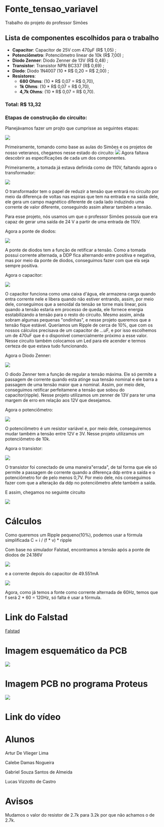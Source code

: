 # Fonte_tensao_variavel

Trabalho do projeto do professor Simões

## Lista de componentes escolhidos para o trabalho
* **Capacitor**: Capacitor de 25V com 470μF (R$ 1,05) ;
* **Potenciômetro**: Potenciômetro linear de 10k (R$ 7,00) ;
* **Diodo Zenner**: Diodo Zenner de 13V (R$ 0,48) ;
* **Transistor**: Transistor NPN BC337 (R$ 0,69) ;
* **Diodo**: Diodo 1N4007 (10 * R$ 0,20 = R$ 2,00) ;
* **Resistores**:
    * **680 Ohms**: (10 * R$ 0,07 = R$ 0,70),
    * **1k Ohms**: (10 * R$ 0,07 = R$ 0,70),
    * **4,7k Ohms**: (10 * R$ 0,07 = R$ 0,70).

### **Total**: R$ 13,32

### Etapas de construção do circuito:

Planejávamos fazer um projto que cumprisse as seguintes etapas:

<img src="./imagens_simulação/planejamento.png">

Primeiramente, tomando como base as aulas do Simões e os projetos de nosso veteranos, chegamos nesse estado do circuito:
<img src="./imagens_simulação/image.png">
Agora faltava descobrir as especificações de cada um dos componentes.

Primeiramente, a tomada já estava definida como de 110V, faltando agora o transformador:

<img src="./imagens_simulação/transformador.png">

O transformador tem o papel de reduzir a tensão que entrará no circuito por meio da diferença de voltas nas espiras que tem na entrada e na saída dele, ele gera um campo magnético diferente de cada lado induzindo uma corrente de valor diferente, conseguindo assim alterar também a tensão.

Para esse projeto, nós usamos um que o professor Simões possuía que era capaz de gerar uma saída de 24 V a partir de uma entrada de 110V.

Agora a ponte de diodos:

<img src="./imagens_simulação/ponte_diodo.png">

A ponte de diodos tem a função de retificar a tensão. Como a tomada possui corrente alternada, a DDP fica alternando entre positiva e negativa, mas por meio da ponte de diodos, conseguimos fazer com que ela seja sempre positiva.

Agora o capacitor:

<img src="./imagens_simulação/capacitor.png">

O capacitor funciona como uma caixa d'água, ele armazena carga quando entra corrente nele e libera quando não estiver entrando, assim, por meio dele, conseguimos que a senoidal da tensão se torne mais linear, pois quando a tensão estaria em processo de queda, ele fornece energia esstabilizando a tensão para o resto do circuito. Mesmo assim, ainda sobram algumas pequenas "ondinhas", e nesse projeto queremos que a tensão fique estável. Queríamos um Ripple de cerca de 10%, que com os nossos cálculos precisava de um capacitor de ...uF, e por isso escolhemos um de 470uF que é o disponível comercialmente próximo a esse valor. Nesse circuito também colocamos um Led para ele acender e termos certeza de que estava tudo funcionando.

Agora o Diodo Zenner:

<img src="./imagens_simulação/zenner.png">

O diodo Zenner tem a função de regular a tensão máxima. Ele só permite a passagem de corrente quando esta atinge sua tensão nominal e ele barra a passagem de uma tensão maior que a nominal. Assim, por meio dele, conseguimos retificar perfeitamene a tensão que sobou do capacitor(ripple). Nesse projeto utilizamos um zenner de 13V para ter uma margem de erro em relação aos 12V que desejamos.

Agora o potenciômetro:

<img src="./imagens_simulação/potenciometro.png">

O potenciômetro é um resistor variável e, por meio dele, conseguiremos mudar também a tensão entre 12V e 3V. Nesse projeto utilizamos um potenciômetro de 10k.

Agora o transistor:

<img src="./imagens_simulação/transistor.png">

O transistor foi conectado de uma maneira"errada", de tal forma que ele só permite a passagem de corrente quando a diferença ddp entre a saída e o potenciômetro for de pelo menos 0,7V. Por meio dele, nós conseguimos fazer com que a alteração da ddp no potenciômetro afete também a saída.

E assim, chegamos no seguinte circuito

<img src="./imagens_simulação/final.png">

# Cálculos

Como queremos um Ripple pequeno(10%), podemos usar a fórmula simplificada C = i / (f * v) * ripple

Com base no simulador Falstad, encontramos a tensão após a ponte de diodos de 24.186V 

<img src="./imagens_simulação/ddp.png">

e a corrente depois do capacitor de 49.551mA

<img src="./imagens_simulação/corrente.png">

Agora, como já temos a fonte como corrente alternada de 60Hz, temos que f será 2 * 60 = 120Hz, só falta é usar a fórmula.

# Link do Falstad

[Falstad](https://tinyurl.com/2ydd5g95)

# Imagem esquemático da PCB

<img src="./imagens_simulação/eagle.jfif">

# Imagem PCB no programa Proteus

<img src="./imagens_simulação/proteus.jfif">

# Link do vídeo

# Alunos

Artur De Vlieger Lima

Calebe Damas Nogueira

Gabriel Souza Santos de Almeida

Lucas Vizzotto de Castro

# Avisos
Mudamos o valor do resistor de 2.7k para 3.2k por que não achamos o de 2.7k.
